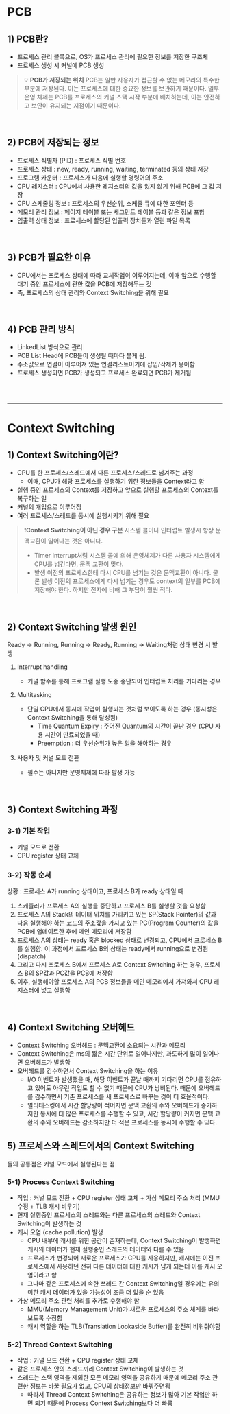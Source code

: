 # PCB

## 1) PCB란? 

- 프로세스 관리 블록으로, OS가 프로세스 관리에 필요한 정보를 저장한 구조체
- 프로세스 생성 시 커널에 PCB 생성

> 💡 **PCB가 저장되는 위치**
> PCB는 일반 사용자가 접근할 수 없는 메모리의 특수한 부분에 저장된다. 이는 프로세스에 대한 중요한 정보를 보관하기 때문이다. 일부 운영 체제는 PCB를 프로세스의 커널 스택 시작 부분에 배치하는데, 이는 안전하고 보안이 유지되는 지점이기 때문이다.

<br>

## 2) PCB에 저장되는 정보

- 프로세스 식별자 (PID) : 프로세스 식별 번호
- 프로세스 상태 : new, ready, running, waiting, terminated 등의 상태 저장
- 프로그램 카운터 : 프로세스가 다음에 실행할 명령어의 주소
- CPU 레지스터 : CPU에서 사용한 레지스터의 값을 잃지 않기 위해 PCB에 그 값 저장
- CPU 스케줄링 정보 : 프로세스의 우선순위, 스케줄 큐에 대한 포인터 등
- 메모리 관리 정보 : 페이지 테이블 또는 세그먼트 테이블 등과 같은 정보 포함
- 입출력 상태 정보 : 프로세스에 할당된 입출력 장치들과 열린 파일 목록

<br>

## 3) PCB가 필요한 이유

- CPU에서는 프로세스 상태에 따라 교체작업이 이루어지는데, 이때 앞으로 수행할 대기 중인 프로세스에 관한 값을 PCB에 저장해두는 것
- 즉, 프로세스의 상태 관리와 Context Switching을 위해 필요

<br>

## 4) PCB 관리 방식

- LinkedList 방식으로 관리
- PCB List Head에 PCB들이 생성될 때마다 붙게 됨. 
- 주소값으로 연결이 이루어져 있는 연결리스트이기에 삽입/삭제가 용이함
- 프로세스 생성되면 PCB가 생성되고 프로세스 완료되면 PCB가 제거됨

<br><br>

---
# Context Switching

## 1) Context Switching이란?

- CPU를 한 프로세스/스레드에서 다른 프로세스/스레드로 넘겨주는 과정
	- 이때, CPU가 해당 프로세스를 실행하기 위한 정보들을 Context라고 함
- 실행 중인 프로세스의 Context를 저장하고 앞으로 실행할 프로세스의 Context를 복구하는 일
- 커널의 개입으로 이루어짐
- 여러 프로세스/스레드를 동시에 실행시키기 위해 필요


>❗️**Context Switching이 아닌 경우 구분**
>시스템 콜이나 인터럽트 발생시 항상 문맥교환이 일어나는 것은 아니다. 
>- Timer Interrupt처럼 시스템 콜에 의해 운영체제가 다른 사용자 시스템에게 CPU를 넘긴다면, 문맥 교환이 맞다.
>- 발생 이전의 프로세스한테 다시 CPU를 넘기는 것은 문맥교환이 아니다. 
>물론 발생 이전의 프로세스에게 다시 넘기는 경우도 context의 일부를 PCB에 저장해야 한다. 하지만 전자에 비해 그 부담이 훨씬 적다. 

<br>

## 2) Context Switching 발생 원인

Ready -> Running, Running -> Ready, Running -> Waiting처럼 상태 변경 시 발생

1. Interrupt handling
	- 커널 함수를 통해 프로그램 실행 도중 중단되어 인터럽트 처리를 기다리는 경우
	
2. Multitasking
	- 단일 CPU에서 동시에 작업이 실행되는 것처럼 보이도록 하는 경우 (동시성은 Context Switching을 통해 달성됨)
		- Time Quantum Expiry : 주어진 Quantum의 시간이 끝난 경우 (CPU 사용 시간이 만료되었을 때)
		- Preemption : 더 우선순위가 높은 일을 해야하는 경우
	
3. 사용자 및 커널 모드 전환
	- 필수는 아니지만 운영체제에 따라 발생 가능

<br>

## 3) Context Switching 과정
### 3-1) 기본 작업

- 커널 모드로 전환
- CPU register 상태 교체

### 3-2) 작동 순서

상황 : 프로세스 A가 running 상태이고, 프로세스 B가 ready 상태일 때

1. 스케줄러가 프로세스 A의 실행을 중단하고 프로세스 B를 실행할 것을 요청함 
2. 프로세스 A의 Stack의 데이터 위치를 가리키고 있는 SP(Stack Pointer)의 값과 다음 실행해야 하는 코드의 주소값을 가지고 있는 PC(Program Counter)의 값을 PCB에 업데이트한 후에 메인 메모리에 저장함
3. 프로세스 A의 상태는 ready 혹은 blocked 상태로 변경되고, CPU에서 프로세스 B를 실행함. 이 과정에서 프로세스 B의 상태는 ready에서 running으로 변경됨 (dispatch)
4. 그리고 다시 프로세스 B에서 프로세스 A로 Context Switching 하는 경우, 프로세스 B의 SP값과 PC값을 PCB에 저장함
5. 이후, 실행해야할 프로세스 A의 PCB 정보들을 메인 메모리에서 가져와서 CPU 레지스터에 넣고 실행함
<br>

## 4) Context Switching 오버헤드

- Context Switching 오버헤드 : 문맥교환에 소요되는 시간과 메모리
- Context Switching은 ms의 짧은 시간 단위로 일어나지만, 과도하게 많이 일어나면 오버헤드가 발생함
- 오버헤드를 감수하면서 Context Switching을 하는 이유
	- I/O 이벤트가 발생했을 때, 해당 이벤트가 끝날 때까지 기다리면 CPU를 점유하고 있어도 아무런 작업도 할 수 없기 때문에 CPU가 낭비된다. 때문에 오버헤드를 감수하면서 기존 프로세스를 새 프로세스로 바꾸는 것이 더 효율적이다.
	- 멀티태스킹에서 시간 할당량이 적어지면 문맥 교환의 수와 오버헤드가 증가하지만 동시에 더 많은 프로세스를 수행할 수 있고, 시간 할당량이 커지면 문맥 교환의 수와 오버헤드는 감소하지만 더 적은 프로세스를 동시에 수행할 수 있다. 


## 5) 프로세스와 스레드에서의 Context Switching

둘의 공통점은 커널 모드에서 실행된다는 점

### 5-1) Process Context Switching

- 작업 : 커널 모드 전환 + CPU register 상태 교체 + 가상  메모리 주소 처리 (MMU 수정 + TLB 캐시 비우기)
- 현재 실행중인 프로세스의 스레드와는 다른 프로세스의 스레드와 Context Switching이 발생하는 것
- 캐시 오염 (cache pollution) 발생
	- CPU 내부에 캐시를 위한 공간이 존재하는데, Context Switching이 발생하면 캐시의 데이터가 현재 실행중인 스레드의 데이터와 다를 수 있음
	- 프로세스가 변경되어 새로운 프로세스가 CPU를 사용하지만, 캐시에는 이전 프로세스에서 사용하던 전혀 다른 데이터에 대한 캐시가 남게 되는데 이를 캐시 오염이라고 함
	- 그나마 같은 프로세스에 속한 쓰레드 간 Context Switching일 경우에는 유의미한 캐시 데이터가 있을 가능성이 조금 더 있을 순 있음
- 가상 메모리 주소 관련 처리를 추가로 수행해야 함
	- MMU(Memory Management Unit)가 새로운 프로세스의 주소 체계를 바라보도록 수정함
	- 캐시 역할을 하는 TLB(Translation Lookaside Buffer)를 완전히 비워줘야함


### 5-2) Thread Context Switching

- 작업 : 커널 모드 전환 + CPU register 상태 교체
- 같은 프로세스 안의 스레드끼리 Context Switching이 발생하는 것
- 스레드는 스택 영역을 제외한 모든 메모리 영역을 공유하기 때문에 메모리 주소 관련한 정보는 바꿀 필요가 없고, CPU의 상태정보만 바꿔주면됨
	- 따라서 Thread Context Switching은 공유하는 정보가 많아 기본 작업만 하면 되기 때문에 Process Context Switching보다 더 빠름